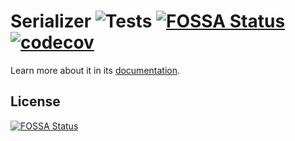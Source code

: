 Serializer ![Tests](https://github.com/alekitto/serializer/workflows/Tests/badge.svg) [![FOSSA Status](https://app.fossa.io/api/projects/git%2Bgithub.com%2Falekitto%2Fserializer.svg?type=shield)](https://app.fossa.io/projects/git%2Bgithub.com%2Falekitto%2Fserializer?ref=badge_shield) [![codecov](https://codecov.io/gh/alekitto/serializer/branch/master/graph/badge.svg)](https://codecov.io/gh/alekitto/serializer) 
==========

Learn more about it in its [documentation](https://github.com/alekitto/serializer/blob/master/doc/index.rst).


## License
[![FOSSA Status](https://app.fossa.io/api/projects/git%2Bgithub.com%2Falekitto%2Fserializer.svg?type=large)](https://app.fossa.io/projects/git%2Bgithub.com%2Falekitto%2Fserializer?ref=badge_large)
